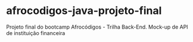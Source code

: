 # afrocodigos-java-projeto-final
 Projeto final do bootcamp Afrocódigos - Trilha Back-End. Mock-up de API de instituição financeira
